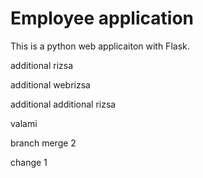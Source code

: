 # Employee application

This is a python web applicaiton with Flask.

additional rizsa

additional webrizsa

additional additional rizsa

valami

branch merge 2

change 1